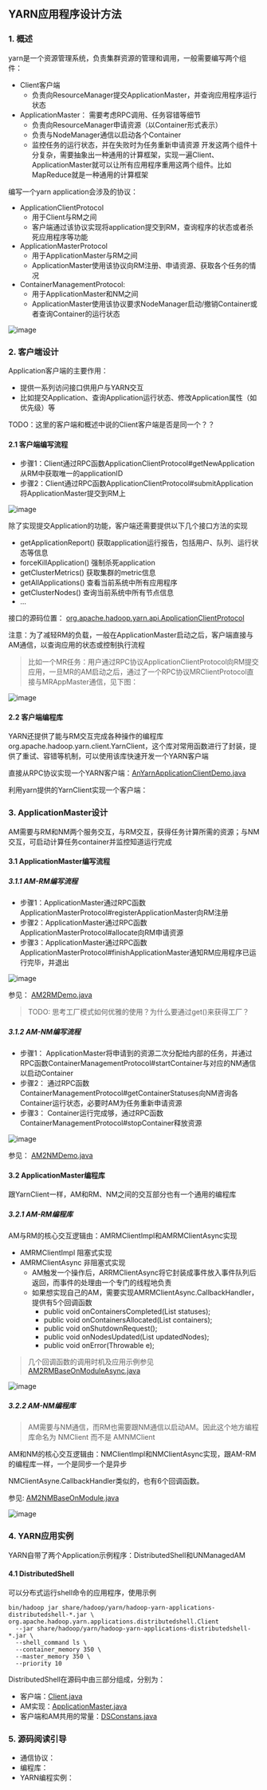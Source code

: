 ## YARN应用程序设计方法

### 1. 概述
yarn是一个资源管理系统，负责集群资源的管理和调用，一般需要编写两个组件：
- Client客户端
    - 负责向ResourceManager提交ApplicationMaster，并查询应用程序运行状态 
- ApplicationMaster： 需要考虑RPC调用、任务容错等细节
    - 负责向ResourceManager申请资源（以Container形式表示）
    - 负责与NodeManager通信以启动各个Container
    - 监控任务的运行状态，并在失败时为任务重新申请资源
开发这两个组件十分复杂，需要抽象出一种通用的计算框架，实现一遍Client、ApplicationMaster就可以让所有应用程序重用这两个组件。比如MapReduce就是一种通用的计算框架

编写一个yarn application会涉及的协议：
- ApplicationClientProtocol
    - 用于Client与RM之间
    - 客户端通过该协议实现将application提交到RM，查询程序的状态或者杀死应用程序等功能
- ApplicationMasterProtocol
    - 用于ApplicationMaster与RM之间
    - ApplicationMaster使用该协议向RM注册、申请资源、获取各个任务的情况
- ContainerManagementProtocol:
    - 用于ApplicationMaster和NM之间
    - ApplicationMaster使用该协议要求NodeManager启动/撤销Container或者查询Container的运行状态

![image](https://github.com/fancyChuan/read-the-source/blob/master/hadoop/img/应用程序设计相关的通信协议.png?raw=true)

### 2. 客户端设计
Application客户端的主要作用：
- 提供一系列访问接口供用户与YARN交互
- 比如提交Application、查询Application运行状态、修改Application属性（如优先级）等

TODO：这里的客户端和概述中说的Client客户端是否是同一个？？

#### 2.1 客户端编写流程
- 步骤1：Client通过RPC函数ApplicationClientProtocol#getNewApplication从RM中获取唯一的applicationID
- 步骤2：Client通过RPC函数ApplicationClientProtocol#submitApplication将ApplicationMaster提交到RM上

![image](https://github.com/fancyChuan/read-the-source/blob/master/hadoop/img/客户端提交应用程序.png?raw=true)

除了实现提交Application的功能，客户端还需要提供以下几个接口方法的实现
- getApplicationReport() 获取application运行报告，包括用户、队列、运行状态等信息
- forceKillApplication() 强制杀死application
- getClusterMetrics() 获取集群的metric信息
- getAllApplications() 查看当前系统中所有应用程序
- getClusterNodes() 查询当前系统中所有节点信息
- ...

接口的源码位置： [org.apache.hadoop.yarn.api.ApplicationClientProtocol](https://github.com/fancychuan/read-the-source/tree/master/hadoop-2.2.0-src/hadoop-yarn-project/hadoop-yarn/hadoop-yarn-api/src/main/java/org/apache/hadoop/yarn/api/ApplicationClientProtocol.java) 

注意：为了减轻RM的负载，一般在ApplicationMaster启动之后，客户端直接与AM通信，以查询应用的状态或控制执行流程
> 比如一个MR任务：用户通过RPC协议ApplicationClientProtocol向RM提交应用，一旦MR的AM启动之后，通过了一个RPC协议MRClientProtocol直接与MRAppMaster通信，见下图：

![image](https://github.com/fancyChuan/read-the-source/blob/master/hadoop/img/客户端获取应用信息及控制应用程序.png?raw=true)

#### 2.2 客户端编程库
YARN还提供了能与RM交互完成各种操作的编程库org.apache.hadoop.yarn.client.YarnClient，这个库对常用函数进行了封装，提供了重试、容错等机制，可以使用该库快速开发一个YARN客户端

直接从RPC协议实现一个YARN客户端：[AnYarnApplicationClientDemo.java](https://github.com/fancychuan/read-the-source/tree/master/hadoop/src/yarn/design/client/AnYarnApplicationClientDemo.java)

利用yarn提供的YarnClient实现一个客户端： 

### 3. ApplicationMaster设计
AM需要与RM和NM两个服务交互，与RM交互，获得任务计算所需的资源；与NM交互，可启动计算任务container并监控知道运行完成
#### 3.1 ApplicationMaster编写流程
##### 3.1.1 AM-RM编写流程
- 步骤1：ApplicationMaster通过RPC函数ApplicationMasterProtocol#registerApplicationMaster向RM注册
- 步骤2：ApplicationMaster通过RPC函数ApplicationMasterProtocol#allocate向RM申请资源
- 步骤3：ApplicationMaster通过RPC函数ApplicationMasterProtocol#finishApplicationMaster通知RM应用程序已运行完毕，并退出

![image](https://github.com/fancyChuan/read-the-source/blob/master/hadoop/img/ApplicationMaster与ResourceManager通信流程.png?raw=true)

参见： [AM2RMDemo.java](https://github.com/fancychuan/read-the-source/tree/master/hadoop/src/yarn/design/client/AM2RMDemo.java)

> TODO: 思考工厂模式如何优雅的使用？为什么要通过get()来获得工厂？

##### 3.1.2 AM-NM编写流程
- 步骤1： ApplicationMaster将申请到的资源二次分配给内部的任务，并通过RPC函数ContainerManagementProtocol#startContainer与对应的NM通信以启动Container
- 步骤2： 通过RPC函数ContainerManagementProtocol#getContainerStatuses向NM咨询各Container运行状态，必要时AM为任务重新申请资源
- 步骤3： Container运行完成够，通过RPC函数ContainerManagementProtocol#stopContainer释放资源

![image](https://github.com/fancyChuan/read-the-source/blob/master/hadoop/img/ApplicationMaster与NodeManager通信流程.png?raw=true)

参见： [AM2NMDemo.java](https://github.com/fancychuan/read-the-source/tree/master/hadoop/src/yarn/design/client/AM2NMDemo.java)

#### 3.2 ApplicationMaster编程库
跟YarnClient一样，AM和RM、NM之间的交互部分也有一个通用的编程库
##### 3.2.1 AM-RM编程库
AM与RM的核心交互逻辑由：AMRMClientImpl和AMRMClientAsync实现
- AMRMClientImpl 阻塞式实现
- AMRMClientAsync 非阻塞式实现
    - AM触发一个操作后，ARRMClientAsync将它封装成事件放入事件队列后返回，而事件的处理由一个专门的线程地负责
    - 如果想实现自己的AM，需要实现AMRMClientAsync.CallbackHandler，提供有5个回调函数
        - public void onContainersCompleted(List<ContainerStatus> statuses);
        - public void onContainersAllocated(List<Container> containers);
        - public void onShutdownRequest();
        - public void onNodesUpdated(List<NodeReport> updatedNodes);
        - public void onError(Throwable e);
> 几个回调函数的调用时机及应用示例参见 [AM2RMBaseOnModuleAsync.java](https://github.com/fancychuan/read-the-source/tree/master/hadoop/src/yarn/design/client/AM2RMBaseOnModuleAsync.java)
    
![image](https://github.com/fancyChuan/read-the-source/blob/master/hadoop/img/AM-RM编程库.png?raw=true)

##### 3.2.2 AM-NM编程库
> AM需要与NM通信，而RM也需要跟NM通信以启动AM。因此这个地方编程库命名为 NMClient 而不是 AMNMClient

AM和NM的核心交互逻辑由：NMClientImpl和NMClientAsync实现，跟AM-RM的编程库一样，一个是同步一个是异步

NMClientAsyne.CallbackHandler类似的，也有6个回调函数。

参见: [AM2NMBaseOnModule.java](https://github.com/fancychuan/read-the-source/tree/master/hadoop/src/yarn/design/client/AM2NMBaseOnModule.java)

![image](https://github.com/fancyChuan/read-the-source/blob/master/hadoop/img/AM-NM编程库.png?raw=true)

### 4. YARN应用实例
YARN自带了两个Application示例程序：DistributedShell和UNManagedAM
#### 4.1 DistributedShell
可以分布式运行shell命令的应用程序，使用示例
```
bin/hadoop jar share/hadoop/yarn/hadoop-yarn-applications-distributedshell-*.jar \
org.apache.hadoop.yarn.applications.distributedshell.Client 
  --jar share/hadoop/yarn/hadoop-yarn-applications-distributedshell-*.jar \
  --shell_command ls \
  --container_memory 350 \
  --master_memory 350 \
  --priority 10
```
DistributedShell在源码中由三部分组成，分别为：
- 客户端：[Client.java](https:github.com/fancychuan/read-the-source/tree/master/hadoop-2.2.0-src/hadoop-yarn-project/hadoop-yarn/hadoop-yarn-applications/hadoop-yarn-applications-distributedshell/src/main/java/org/apache/hadoop/yarn/applications/distributedshell/Client.java)
- AM实现：[ApplicationMaster.java](https:github.com/fancychuan/read-the-source/tree/master/hadoop-2.2.0-src/hadoop-yarn-project/hadoop-yarn/hadoop-yarn-applications/hadoop-yarn-applications-distributedshell/src/main/java/org/apache/hadoop/yarn/applications/distributedshell/ApplicationMaster.java)
- 客户端和AM共用的常量：[DSConstans.java](https:github.com/fancychuan/read-the-source/tree/master/hadoop-2.2.0-src/hadoop-yarn-project/hadoop-yarn/hadoop-yarn-applications/hadoop-yarn-applications-distributedshell/src/main/java/org/apache/hadoop/yarn/applications/distributedshell/DSConstans.java)

### 5. 源码阅读引导
- 通信协议：
- 编程库：
- YARN编程实例：